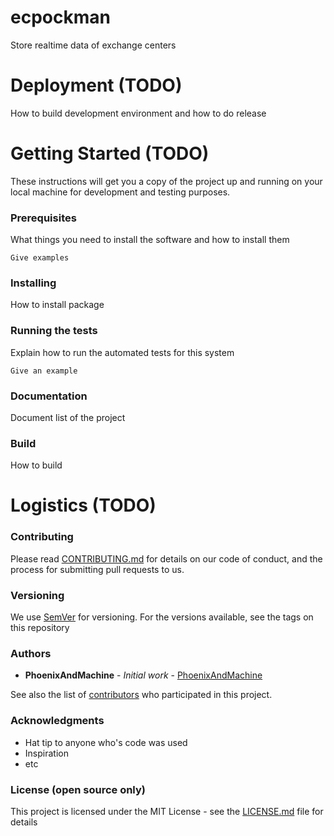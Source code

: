 # ecpockman
Store realtime data of exchange centers


# Deployment (TODO)

How to build development environment and how to do release

# Getting Started (TODO)

These instructions will get you a copy of the project up and running on your local machine for development and testing purposes. 

### Prerequisites

What things you need to install the software and how to install them

```
Give examples
```

### Installing

How to install package


### Running the tests

Explain how to run the automated tests for this system

```
Give an example
```
### Documentation
Document list of the project

### Build

How to build


# Logistics (TODO)

### Contributing

Please read [CONTRIBUTING.md](https://gist.github.com/PurpleBooth/b24679402957c63ec426) for details on our code of conduct, and the process for submitting pull requests to us.

### Versioning

We use [SemVer](http://semver.org/) for versioning. For the versions available, see the tags on this repository

### Authors

* **PhoenixAndMachine** - *Initial work* - [PhoenixAndMachine](https://github.com/PhoenixAndMachine)

See also the list of [contributors](https://github.com/your/project/contributors) who participated in this project.

### Acknowledgments

* Hat tip to anyone who's code was used
* Inspiration
* etc


### License (open source only)

This project is licensed under the MIT License - see the [LICENSE.md](https://gist.github.com/Brownyuan/0b754b6009b7a4257bde9d1a23586678) file for details


